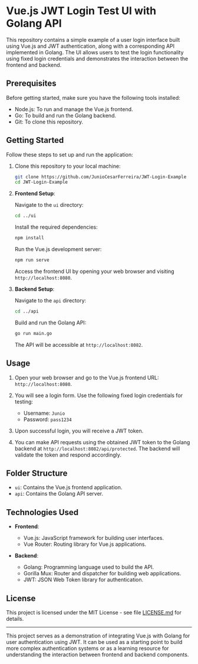 # Vue.js JWT Login Test UI with Golang API

This repository contains a simple example of a user login interface built using Vue.js and JWT authentication, along with a corresponding API implemented in Golang. The UI allows users to test the login functionality using fixed login credentials and demonstrates the interaction between the frontend and backend.

## Prerequisites

Before getting started, make sure you have the following tools installed:

- Node.js: To run and manage the Vue.js frontend.
- Go: To build and run the Golang backend.
- Git: To clone this repository.

## Getting Started

Follow these steps to set up and run the application:

1. Clone this repository to your local machine:

   ```bash
   git clone https://github.com/JunioCesarFerreira/JWT-Login-Example
   cd JWT-Login-Example
   ```

2. **Frontend Setup**:
   
   Navigate to the `ui` directory:

   ```bash
   cd ../ui
   ```

   Install the required dependencies:

   ```bash
   npm install
   ```

   Run the Vue.js development server:

   ```bash
   npm run serve
   ```

   Access the frontend UI by opening your web browser and visiting `http://localhost:8080`.

3. **Backend Setup**:

   Navigate to the `api` directory:

   ```bash
   cd ../api
   ```

   Build and run the Golang API:

   ```bash
   go run main.go
   ```

   The API will be accessible at `http://localhost:8082`.

## Usage

1. Open your web browser and go to the Vue.js frontend URL: `http://localhost:8080`.

2. You will see a login form. Use the following fixed login credentials for testing:
   - Username: `Junio`
   - Password: `pass1234`

3. Upon successful login, you will receive a JWT token.

4. You can make API requests using the obtained JWT token to the Golang backend at `http://localhost:8082/api/protected`. The backend will validate the token and respond accordingly.

## Folder Structure

- `ui`: Contains the Vue.js frontend application.
- `api`: Contains the Golang API server.

## Technologies Used

- **Frontend**:
  - Vue.js: JavaScript framework for building user interfaces.
  - Vue Router: Routing library for Vue.js applications.

- **Backend**:
  - Golang: Programming language used to build the API.
  - Gorilla Mux: Router and dispatcher for building web applications.
  - JWT: JSON Web Token library for authentication.

## License

This project is licensed under the MIT License - see file [LICENSE.md](LICENSE.md) for details.

---

This project serves as a demonstration of integrating Vue.js with Golang for user authentication using JWT. It can be used as a starting point to build more complex authentication systems or as a learning resource for understanding the interaction between frontend and backend components.